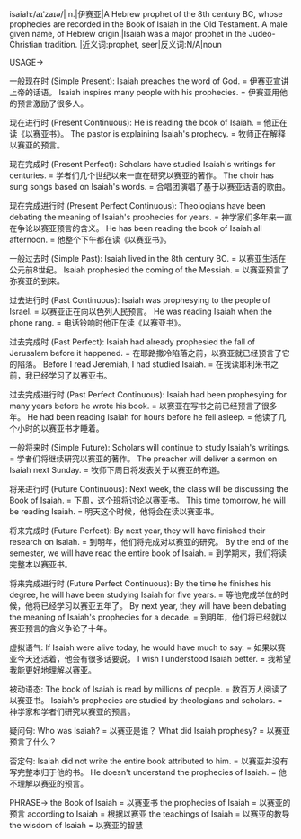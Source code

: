 isaiah:/aɪˈzaɪə/| n.|伊赛亚|A Hebrew prophet of the 8th century BC, whose prophecies are recorded in the Book of Isaiah in the Old Testament.  A male given name, of Hebrew origin.|Isaiah was a major prophet in the Judeo-Christian tradition. |近义词:prophet, seer|反义词:N/A|noun


USAGE->

一般现在时 (Simple Present):
Isaiah preaches the word of God. = 伊赛亚宣讲上帝的话语。
Isaiah inspires many people with his prophecies. = 伊赛亚用他的预言激励了很多人。

现在进行时 (Present Continuous):
He is reading the book of Isaiah. = 他正在读《以赛亚书》。
The pastor is explaining Isaiah's prophecy. = 牧师正在解释以赛亚的预言。

现在完成时 (Present Perfect):
Scholars have studied Isaiah's writings for centuries. = 学者们几个世纪以来一直在研究以赛亚的著作。
The choir has sung songs based on Isaiah's words. = 合唱团演唱了基于以赛亚话语的歌曲。

现在完成进行时 (Present Perfect Continuous):
Theologians have been debating the meaning of Isaiah's prophecies for years. = 神学家们多年来一直在争论以赛亚预言的含义。
He has been reading the book of Isaiah all afternoon. = 他整个下午都在读《以赛亚书》。


一般过去时 (Simple Past):
Isaiah lived in the 8th century BC. = 以赛亚生活在公元前8世纪。
Isaiah prophesied the coming of the Messiah. = 以赛亚预言了弥赛亚的到来。

过去进行时 (Past Continuous):
Isaiah was prophesying to the people of Israel. = 以赛亚正在向以色列人民预言。
He was reading Isaiah when the phone rang. = 电话铃响时他正在读《以赛亚书》。

过去完成时 (Past Perfect):
Isaiah had already prophesied the fall of Jerusalem before it happened. = 在耶路撒冷陷落之前，以赛亚就已经预言了它的陷落。
Before I read Jeremiah, I had studied Isaiah. = 在我读耶利米书之前，我已经学习了以赛亚书。

过去完成进行时 (Past Perfect Continuous):
Isaiah had been prophesying for many years before he wrote his book. = 以赛亚在写书之前已经预言了很多年。
He had been reading Isaiah for hours before he fell asleep. = 他读了几个小时的以赛亚书才睡着。

一般将来时 (Simple Future):
Scholars will continue to study Isaiah's writings. = 学者们将继续研究以赛亚的著作。
The preacher will deliver a sermon on Isaiah next Sunday. = 牧师下周日将发表关于以赛亚的布道。

将来进行时 (Future Continuous):
Next week, the class will be discussing the Book of Isaiah. = 下周，这个班将讨论以赛亚书。
This time tomorrow, he will be reading Isaiah. = 明天这个时候，他将会在读以赛亚书。


将来完成时 (Future Perfect):
By next year, they will have finished their research on Isaiah. = 到明年，他们将完成对以赛亚的研究。
By the end of the semester, we will have read the entire book of Isaiah. = 到学期末，我们将读完整本以赛亚书。

将来完成进行时 (Future Perfect Continuous):
By the time he finishes his degree, he will have been studying Isaiah for five years. = 等他完成学位的时候，他将已经学习以赛亚五年了。
By next year, they will have been debating the meaning of Isaiah's prophecies for a decade. = 到明年，他们将已经就以赛亚预言的含义争论了十年。

虚拟语气:
If Isaiah were alive today, he would have much to say. = 如果以赛亚今天还活着，他会有很多话要说。
I wish I understood Isaiah better. = 我希望我能更好地理解以赛亚。

被动语态:
The book of Isaiah is read by millions of people. = 数百万人阅读了以赛亚书。
Isaiah's prophecies are studied by theologians and scholars. = 神学家和学者们研究以赛亚的预言。

疑问句:
Who was Isaiah? = 以赛亚是谁？
What did Isaiah prophesy? = 以赛亚预言了什么？

否定句:
Isaiah did not write the entire book attributed to him. = 以赛亚并没有写完整本归于他的书。
He doesn't understand the prophecies of Isaiah. = 他不理解以赛亚的预言。


PHRASE->
the Book of Isaiah = 以赛亚书
the prophecies of Isaiah = 以赛亚的预言
according to Isaiah = 根据以赛亚
the teachings of Isaiah = 以赛亚的教导
the wisdom of Isaiah = 以赛亚的智慧
